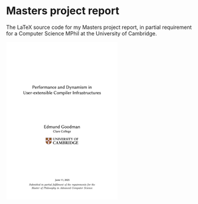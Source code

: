 # Masters project report

The LaTeX source code for my Masters project report, in partial requirement for a Computer Science MPhil at the University of Cambridge.

<p align="center" style="width: 60%;">
<a href="https://github.com/EdmundGoodman/masters-project-report/releases/download/moodle-submission/edjg2-project-1.pdf">
<img src="https://github.com/EdmundGoodman/masters-project-report/blob/main/images/project-cover.png?raw=true">
</a>
</p>
